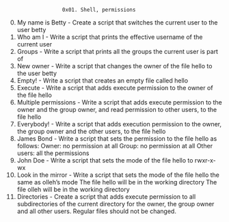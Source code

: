                       0x01. Shell, permissions
       
0. My name is Betty - Create a script that switches the current user to the user betty
1. Who am I         - Write a script that prints the effective username of the current user  
2. Groups           - Write a script that prints all the groups the current user is part of 
3. New owner        - Write a script that changes the owner of the file hello to the user betty
4. Empty!           - Write a script that creates an empty file called hello
5. Execute          - Write a script that adds execute permission to the owner of the file hello
6. Multiple permissions    - Write a script that adds execute permission to the owner and the group owner, 
                             and read permission to other users, to the file hello
7. Everybody!       - Write a script that adds execution permission to the owner, 
                      the group owner and the other users, to the file hello       
8. James Bond       - Write a script that sets the permission to the file hello as follows:
                                         Owner: no permission at all
                                         Group: no permission at all
                                         Other users: all the permissions
9. John Doe         - Write a script that sets the mode of the file hello to rwxr-x-wx
10. Look in the mirror     -  Write a script that sets the mode of the file hello the same as olleh’s mode
                                         The file hello will be in the working directory
                                         The file olleh will be in the working directory
11. Directories     - Create a script that adds execute permission to all subdirectories of the current directory for the owner,
                      the group owner and all other users. Regular files should not be changed.
